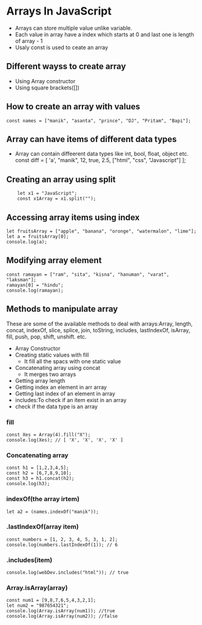 # Arrays In JavaScript
 - Arrays can store multiple value unlike variable.
 - Each value in array have a index which starts at 0 and last one is length of array - 1
 - Usaly const is used to ceate an array

## Different wayss to create array
 - Using Array constructor
 - Using square brackets([])

 ## How to create an array with values
    const names = ["manik", "asanta", "prince", "DJ", "Pritam", "Bapi"];

## Array can have items of different data types
 - Array can contain diffeerent data types like int, bool, float, object etc.
        const diff = [
            'a',
            "manik",
            12,
            true,
            2.5,
            ["html", "css", "Javascript"]
            ];
## Creating an array using split
        let x1 = "JavaScript";
        const x1Array = x1.split("");

## Accessing array items using index
    let fruitsArray = ["apple", "banana", "oronge", "watermalon", "lime"];
    let a = fruitsArray[0];
    console.log(a);

## Modifying array element
    const ramayan = ["ram", "sita", "kisna", "hanuman", "varat", "laksman"];
    ramayan[0] = "hindu";
    console.log(ramayan);

## Methods to manipulate array
These are some of the available methods to deal with arrays:Array, length, concat, indexOf, slice, splice, join, toString, includes, lastIndexOf, isArray, fill, push, pop, shift, unshift. etc.
 - Array Constructor
 - Creating static values with fill
    - It fill all the spacs with one static value
 - Concatenating array using concat
    - It merges two arrays
- Getting array length
- Getting index an element in arr array
- Getting last index of an element in array
- includes:To check if an item exist in an array
- check if the data type is an array 

### fill
    const Xes = Array(4).fill("X");
    console.log(Xes); // [ 'X', 'X', 'X', 'X' ]

### Concatenating array
    const h1 = [1,2,3,4,5];
    const h2 = [6,7,8,9,10];
    const h3 = h1.concat(h2);
    console.log(h3);
### indexOf(the array irtem)
    let a2 = (names.indexOf("manik"));

### .lastIndexOf(array item)
    const numbers = [1, 2, 3, 4, 5, 3, 1, 2];
    console.log(numbers.lastIndexOf(1)); // 6

### .includes(item)
    console.log(webDev.includes("html")); // true

### Array.isArray(array)
    const num1 = [9,8,7,6,5,4,3,2,1];
    let num2 = "987654321";
    console.log(Array.isArray(num1)); //true
    console.log(Array.isArray(num2)); //false